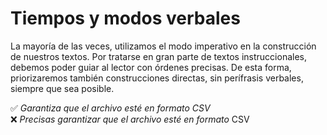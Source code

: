 # Tiempos y modos verbales

La mayoría de las veces, utilizamos el modo imperativo en la construcción de nuestros textos. Por tratarse en gran parte de textos instruccionales, debemos poder guiar al lector con órdenes precisas. De esta forma, priorizaremos también construcciones directas, sin perífrasis verbales, siempre que sea posible.

✅ *Garantiza que el archivo esté en formato CSV* <br>
❌ *Precisas garantizar que el archivo esté en formato* CSV

